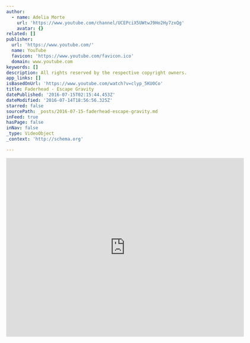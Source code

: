 ```yaml
---
author:
  - name: Adelia Morte
    url: 'https://www.youtube.com/channel/UCEPciX5UWtwJ9Ho2Hy7zxQg'
    avatar: {}
related: []
publisher:
  url: 'https://www.youtube.com/'
  name: YouTube
  favicon: 'https://www.youtube.com/favicon.ico'
  domain: www.youtube.com
keywords: []
description: All rights reserved by the respective copyright owners.
app_links: []
isBasedOnUrl: 'https://www.youtube.com/watch?v=clyp_5KU0Co'
title: Faderhead - Escape Gravity
datePublished: '2016-07-15T02:15:44.453Z'
dateModified: '2016-07-14T18:56:56.325Z'
starred: false
sourcePath: _posts/2016-07-15-faderhead-escape-gravity.md
inFeed: true
hasPage: false
inNav: false
_type: VideoObject
_context: 'http://schema.org'

---
```

<iframe src="https://cdn.embedly.com/widgets/media.html?src=https%3A%2F%2Fwww.youtube.com%2Fembed%2Fclyp_5KU0Co%3Ffeature%3Doembed&amp;url=http%3A%2F%2Fwww.youtube.com%2Fwatch%3Fv%3Dclyp_5KU0Co&amp;image=https%3A%2F%2Fi.ytimg.com%2Fvi%2Fclyp_5KU0Co%2Fhqdefault.jpg&amp;key=b7d04c9b404c499eba89ee7072e1c4f7&amp;type=text%2Fhtml&amp;schema=youtube" width="640" height="480" scrolling="no" frameborder="0" allowfullscreen="" style=""></iframe>